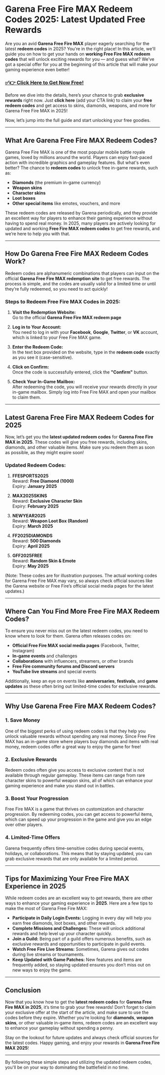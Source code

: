 # Garena Free Fire MAX Redeem Codes 2025: Latest Updated Free Rewards

Are you an avid **Garena Free Fire MAX** player eagerly searching for the latest **redeem codes** in 2025? You're in the right place! In this article, we'll guide you on how to get your hands on **working Free Fire MAX redeem codes** that will unlock exciting rewards for you — and guess what? We’ve got a special offer for you at the beginning of this article that will make your gaming experience even better!

### [✅👉 Click Here to Get Now Free!](https://justrewards.xyz/f/f/m)

Before we dive into the details, here’s your chance to grab **exclusive rewards** right now. Just **click here** (add your CTA link) to claim your **free redeem codes** and get access to skins, diamonds, weapons, and more for Garena Free Fire MAX in 2025!

Now, let’s jump into the full guide and start unlocking your free goodies.

---

## What Are Garena Free Fire MAX Redeem Codes?

Garena Free Fire MAX is one of the most popular mobile battle royale games, loved by millions around the world. Players can enjoy fast-paced action with incredible graphics and gameplay features. But what's even better? The chance to **redeem codes** to unlock free in-game rewards, such as:

- **Diamonds** (the premium in-game currency)
- **Weapon skins**
- **Character skins**
- **Loot boxes**
- **Other special items** like emotes, vouchers, and more

These redeem codes are released by Garena periodically, and they provide an excellent way for players to enhance their gaming experience without having to spend real money. In 2025, many players are actively looking for updated and working **Free Fire MAX redeem codes** to get free rewards, and we’re here to help you with that.

---

## How Do Garena Free Fire MAX Redeem Codes Work?

Redeem codes are alphanumeric combinations that players can input on the official **Garena Free Fire MAX redemption site** to get free rewards. The process is simple, and the codes are usually valid for a limited time or until they’re fully redeemed, so you need to act quickly!

### Steps to Redeem Free Fire MAX Codes in 2025:

1. **Visit the Redemption Website:**  
   Go to the official **Garena Free Fire MAX redeem page**

2. **Log in to Your Account:**  
   You need to log in with your **Facebook**, **Google**, **Twitter**, or **VK** account, which is linked to your Free Fire MAX game.

3. **Enter the Redeem Code:**  
   In the text box provided on the website, type in the **redeem code** exactly as you see it (case-sensitive).

4. **Click on Confirm:**  
   Once the code is successfully entered, click the **"Confirm"** button.

5. **Check Your In-Game Mailbox:**  
   After redeeming the code, you will receive your rewards directly in your in-game mailbox. Simply log into Free Fire MAX and open your mailbox to claim them.

---

## Latest Garena Free Fire MAX Redeem Codes for 2025

Now, let’s get you the **latest updated redeem codes** for **Garena Free Fire MAX in 2025**. These codes will give you free rewards, including skins, diamonds, and other valuable items. Make sure you redeem them as soon as possible, as they might expire soon!

### Updated Redeem Codes:

1. **FFESPORTS2025**  
   Reward: **Free Diamond (1000)**  
   Expiry: **January 2025**

2. **MAX2025SKINS**  
   Reward: **Exclusive Character Skin**  
   Expiry: **February 2025**

3. **NEWYEAR2025**  
   Reward: **Weapon Loot Box (Random)**  
   Expiry: **March 2025**

4. **FF2025DIAMONDS**  
   Reward: **500 Diamonds**  
   Expiry: **April 2025**

5. **GFF2025FREE**  
   Reward: **Random Skin & Emote**  
   Expiry: **May 2025**

(Note: These codes are for illustration purposes. The actual working codes for Garena Free Fire MAX may vary, so always check official sources like the Garena website or Free Fire’s official social media pages for the latest updates.)

---

## Where Can You Find More Free Fire MAX Redeem Codes?

To ensure you never miss out on the latest redeem codes, you need to know where to look for them. Garena often releases codes on:

- **Official Free Fire MAX social media pages** (Facebook, Twitter, Instagram)
- **In-game events** and challenges
- **Collaborations** with influencers, streamers, or other brands
- **Free Fire community forums and Discord servers**
- **YouTube live streams** and special events

Additionally, keep an eye on events like **anniversaries**, **festivals**, and **game updates** as these often bring out limited-time codes for exclusive rewards.

---

## Why Use Garena Free Fire MAX Redeem Codes?

### 1. **Save Money**  
One of the biggest perks of using redeem codes is that they help you unlock valuable rewards without spending any real money. Since Free Fire MAX has an in-game store where players buy diamonds and items with real money, redeem codes offer a great way to enjoy the game for free!

### 2. **Exclusive Rewards**  
Redeem codes often give you access to exclusive content that is not available through regular gameplay. These items can range from rare character skins to powerful weapon skins, all of which can enhance your gaming experience and make you stand out in battles.

### 3. **Boost Your Progression**  
Free Fire MAX is a game that thrives on customization and character progression. By redeeming codes, you can get access to powerful items, which can speed up your progression in the game and give you an edge over other players.

### 4. **Limited-Time Offers**  
Garena frequently offers time-sensitive codes during special events, holidays, or collaborations. This means that by staying updated, you can grab exclusive rewards that are only available for a limited period.

---

## Tips for Maximizing Your Free Fire MAX Experience in 2025

While redeem codes are an excellent way to get rewards, there are other ways to enhance your gaming experience in **2025**. Here are a few tips to make the most of Garena Free Fire MAX:

- **Participate in Daily Login Events:** Logging in every day will help you earn free diamonds, loot boxes, and other rewards.
- **Complete Missions and Challenges:** These will unlock additional rewards and help level up your character quickly.
- **Join a Guild:** Being part of a guild offers numerous benefits, such as exclusive rewards and opportunities to participate in guild events.
- **Watch Free Fire Live Streams:** Sometimes, Garena gives out codes during live streams or tournaments.
- **Keep Updated with Game Patches:** New features and items are frequently added, so staying updated ensures you don’t miss out on new ways to enjoy the game.

---

## Conclusion

Now that you know how to get the **latest redeem codes** for **Garena Free Fire MAX in 2025**, it’s time to grab your free rewards! Don’t forget to claim your exclusive offer at the start of the article, and make sure to use the codes before they expire. Whether you’re looking for **diamonds**, **weapon skins**, or other valuable in-game items, redeem codes are an excellent way to enhance your gameplay without spending a penny.

Stay on the lookout for future updates and always check official sources for the latest codes. Happy gaming, and enjoy your rewards in **Garena Free Fire MAX 2025**!

---

By following these simple steps and utilizing the updated redeem codes, you'll be on your way to dominating the battlefield in no time.
